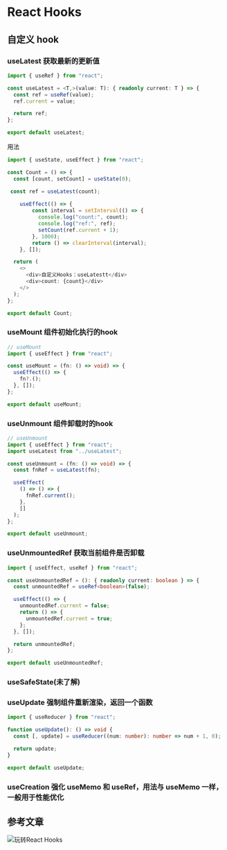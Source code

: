# React Hooks

## 自定义 hook

### useLatest 获取最新的更新值

```ts
import { useRef } from "react";

const useLatest = <T,>(value: T): { readonly current: T } => {
  const ref = useRef(value);
  ref.current = value;

  return ref;
};

export default useLatest;


```
 用法

```ts
import { useState, useEffect } from "react";

const Count = () => {
  const [count, setCount] = useState(0);

 const ref = useLatest(count);
 
    useEffect(() => {
        const interval = setInterval(() => {
          console.log("count:", count);
          console.log("ref:", ref);
          setCount(ref.current + 1);
        }, 1000);
        return () => clearInterval(interval);
    }, []);

  return (
    <>
      <div>自定义Hooks：useLatestt</div>
      <div>count: {count}</div>
    </>
  );
};

export default Count;
```


### useMount 组件初始化执行的hook
```ts
// useMount
import { useEffect } from "react";

const useMount = (fn: () => void) => {
  useEffect(() => {
    fn?.();
  }, []);
};

export default useMount;


```

### useUnmount 组件卸载时的hook

```ts
// useUnmount
import { useEffect } from "react";
import useLatest from "../useLatest";

const useUnmount = (fn: () => void) => {
  const fnRef = useLatest(fn);

  useEffect(
    () => () => {
      fnRef.current();
    },
    []
  );
};

export default useUnmount;

```

### useUnmountedRef 获取当前组件是否卸载
```ts
import { useEffect, useRef } from "react";

const useUnmountedRef = (): { readonly current: boolean } => {
  const unmountedRef = useRef<boolean>(false);

  useEffect(() => {
    unmountedRef.current = false;
    return () => {
      unmountedRef.current = true;
    };
  }, []);

  return unmountedRef;
};

export default useUnmountedRef;

```

### useSafeState(未了解)

### useUpdate 强制组件重新渲染，返回一个函数

```ts
import { useReducer } from "react";

function useUpdate(): () => void {
  const [, update] = useReducer((num: number): number => num + 1, 0);

  return update;
}

export default useUpdate;

```

### useCreation 强化 useMemo 和 useRef，用法与 useMemo 一样，一般用于性能优化
 
## 参考文章
![玩转React Hooks](https://juejin.cn/book/7230622711905517605)